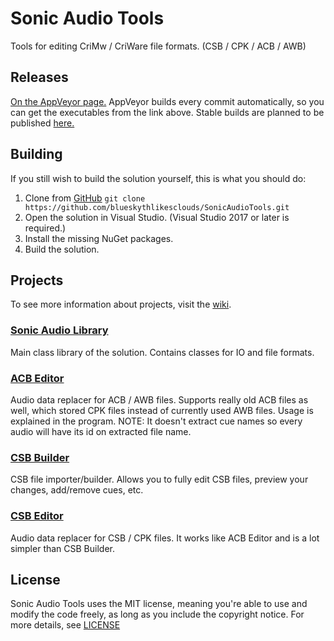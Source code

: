 # Sonic Audio Tools
Tools for editing CriMw / CriWare file formats. (CSB / CPK / ACB / AWB)
## Releases
[On the AppVeyor page.](https://ci.appveyor.com/project/blueskythlikesclouds/sonicaudiotools/build/artifacts)
AppVeyor builds every commit automatically, so you can get the executables from the link above.
Stable builds are planned to be published [here.](https://github.com/blueskythlikesclouds/SonicAudioTools/releases)

## Building
If you still wish to build the solution yourself, this is what you should do:
1. Clone from [GitHub](https://github.com/blueskythlikesclouds/SonicAudioTools.git) `git clone https://github.com/blueskythlikesclouds/SonicAudioTools.git`
2. Open the solution in Visual Studio. (Visual Studio 2017 or later is required.)
3. Install the missing NuGet packages.
4. Build the solution.

## Projects
To see more information about projects, visit the [wiki](https://github.com/blueskythlikesclouds/SonicAudioTools/wiki).
### [Sonic Audio Library](https://github.com/blueskythlikesclouds/SonicAudioTools/tree/master/Source/SonicAudioLib)
Main class library of the solution. Contains classes for IO and file formats.
### [ACB Editor](https://github.com/blueskythlikesclouds/SonicAudioTools/tree/master/Source/AcbEditor)
Audio data replacer for ACB / AWB files. Supports really old ACB files as well, which stored CPK files instead of currently used AWB files. Usage is explained in the program.
NOTE: It doesn't extract cue names so every audio will have its id on extracted file name.
### [CSB Builder](https://github.com/blueskythlikesclouds/SonicAudioTools/tree/master/Source/CsbBuilder)
CSB file importer/builder. Allows you to fully edit CSB files, preview your changes, add/remove cues, etc.
### [CSB Editor](https://github.com/blueskythlikesclouds/SonicAudioTools/tree/master/Source/CsbEditor)
Audio data replacer for CSB / CPK files. It works like ACB Editor and is a lot simpler than CSB Builder.

## License
Sonic Audio Tools uses the MIT license, meaning you're able to use and modify the code freely, as long as you include the copyright notice.
For more details, see [LICENSE](https://github.com/blueskythlikesclouds/SonicAudioTools/blob/master/LICENSE)
